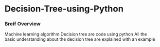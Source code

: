 # Decision-Tree-using-Python

### Breif Overview
Machine learning algorithm Decision tree are code using python 
All the basic understanding about the decision tree are explained with an example
